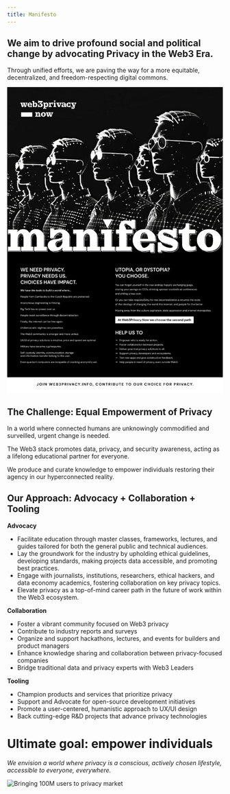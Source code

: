 ```yaml
---
title: Manifesto
---
```


## We aim to drive profound social and political change by advocating Privacy in the Web3 Era.

Through unified efforts, we are paving the way for a more equitable, decentralized, and freedom-respecting digital commons.

![manifesto docs](../assets/manifesto-docs.jpg)




## The Challenge: Equal Empowerment of Privacy

In a world where connected humans are unknowingly commodified and surveilled, urgent change is needed.

The Web3 stack promotes data, privacy, and security awareness, acting as a lifelong educational partner for everyone.

We produce and curate knowledge to empower individuals restoring their agency in our hyperconnected reality.


## Our Approach: Advocacy + Collaboration + Tooling

**Advocacy** 
- Facilitate education through master classes, frameworks, lectures, and guides tailored for both the general public and technical audiences.
- Lay the groundwork for the industry by upholding ethical guidelines, developing standards, making projects data accessible, and promoting best practices.
- Engage with journalists, institutions, researchers, ethical hackers, and data economy academics, fostering collaboration on key privacy topics.
- Elevate privacy as a top-of-mind career path in the future of work within the Web3 ecosystem.

**Collaboration**
- Foster a vibrant community focused on Web3 privacy
- Contribute to industry reports and surveys
- Organize and support hackathons, lectures, and events for builders and product managers
- Enhance knowledge sharing and collaboration between privacy-focused companies
- Bridge traditional data and privacy experts with Web3 Leaders

**Tooling**
- Champion products and services that prioritize privacy
- Support and Advocate for open-source development initiatives
- Promote a user-centered, humanistic approach to UX/UI design
- Back cutting-edge R&D projects that advance privacy technologies


# **Ultimate goal: empower individuals**

_We envision a world where privacy is a conscious, actively chosen lifestyle, accessible to everyone, everywhere._

![Bringing 100M users to privacy market](../assets/Bringing-100M-to-privacy-market.png)
